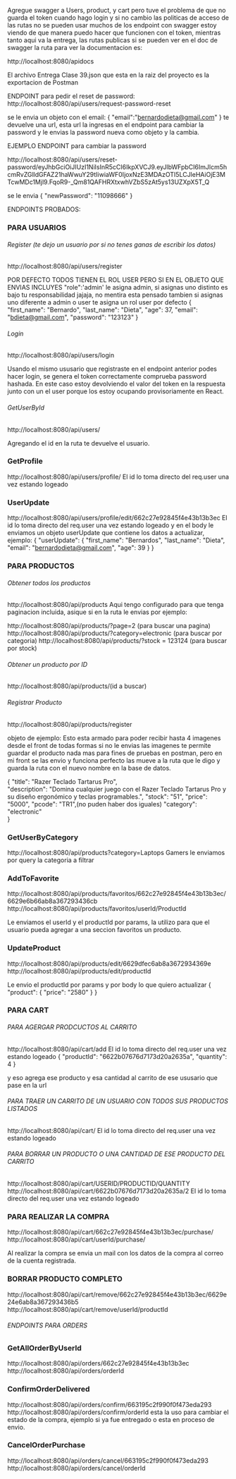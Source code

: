 Agregue swagger a Users, product, y cart pero tuve el problema de que no guarda el token cuando hago login y si no cambio las politicas de acceso de las rutas no se pueden usar muchos de los endpoint con swagger estoy viendo de que manera puedo hacer que funcionen
con el token, mientras tanto aqui va la entrega, las rutas publicas si se pueden ver en el doc de swagger la ruta para ver la documentacion es:

http://localhost:8080/apidocs




El archivo Entrega Clase 39.json que esta en la raiz del proyecto es la exportacion de Postman


ENDPOINT para pedir el reset de password:
http://localhost:8080/api/users/request-password-reset

se le envia un objeto con el email:
{
    "email":"bernardodieta@gmail.com"
}
te devuelve una url, esta url la ingresas en el endpoint para cambiar la password y le envias la password nueva como objeto y la cambia.


EJEMPLO ENDPOINT para cambiar la password

http://localhost:8080/api/users/reset-password/eyJhbGciOiJIUzI1NiIsInR5cCI6IkpXVCJ9.eyJlbWFpbCI6ImJlcm5hcmRvZGlldGFAZ21haWwuY29tIiwiaWF0IjoxNzE3MDAzOTI5LCJleHAiOjE3MTcwMDc1Mjl9.FqoR9-_Qm81QAFHRXtxwhVZbS5zAt5ys13UZXpX5T_Q

se le envia 
{
    "newPassword": "11098666"
}



ENDPOINTS PROBADOS:
### PARA USUARIOS
###### Register (te dejo un usuario por si no tenes ganas de escribir los datos)

http://localhost:8080/api/users/register

POR DEFECTO TODOS TIENEN EL ROL USER PERO SI EN EL OBJETO QUE ENVIAS INCLUYES "role":'admin' le asigna admin, si asignas uno distinto es bajo tu responsabilidad jajaja, no mentira esta pensado tambien si asignas uno diferente a admin o user te asigna un rol user por defecto
{
    "first_name": "Bernardo",
    "last_name": "Dieta",
    "age": 37,
    "email": "bdieta@gmail.com",
    "password": "123123"
}

###### Login
http://localhost:8080/api/users/login

Usando el mismo ususario que registraste en el endpoint anterior podes hacer login, se genera el token correctamente comprueba password hashada.
En este caso estoy devolviendo el valor del token en la respuesta junto con un el user porque los estoy ocupando provisoriamente en React.

###### GetUserById 
http://localhost:8080/api/users/

Agregando el id en la ruta te devuelve el usuario.

### GetProfile
http://localhost:8080/api/users/profile/
El id lo toma directo del req.user una vez estando logeado

### UserUpdate
http://localhost:8080/api/users/profile/edit/662c27e92845f4e43b13b3ec
El id lo toma directo del req.user una vez estando logeado y en el body le enviamos un objeto userUpdate que contiene los datos a actualizar, ejemplo:
{
    "userUpdate": {
        "first_name": "Bernardos",
        "last_name": "Dieta",        
        "email": "bernardodieta@gmail.com",
        "age": 39
    }
}

### PARA PRODUCTOS

###### Obtener todos los productos
http://localhost:8080/api/products
Aqui tengo configurado para que tenga paginacion incluida, asique si en la ruta le envias por ejemplo:

http://localhost:8080/api/products/?page=2 (para buscar una pagina)
http://localhost:8080/api/products/?category=electronic (para buscar por categoria)
http://localhost:8080/api/products/?stock = 123124  (para buscar por stock)


###### Obtener un producto por ID

http://localhost:8080/api/products/(id a buscar)


###### Registrar Producto

http://localhost:8080/api/products/register

objeto de ejemplo:
Esto esta armado para poder recibir hasta 4 imagenes desde el front de todas formas si no le envias las imagenes te permite guardar el producto
nada mas para fines de pruebas en postman, pero en mi front se las envio y funciona perfecto las mueve a la ruta que le digo y guarda la ruta 
con el nuevo nombre en la base de datos.

{
    "title": "Razer Teclado Tartarus Pro",    
    "description": "Domina cualquier juego con el Razer Teclado Tartarus Pro y su diseño ergonómico y teclas programables.",
    "stock": "51",
    "price": "5000", 
    "pcode": "TR1",(no puden haber dos iguales)
    "category": "electronic"    
}

### GetUserByCategory
http://localhost:8080/api/products?category=Laptops Gamers
le enviamos por query la categoria a filtrar

### AddToFavorite
http://localhost:8080/api/products/favoritos/662c27e92845f4e43b13b3ec/6629e6b66ab8a367293436cb
http://localhost:8080/api/products/favoritos/userId/ProductId

Le enviamos el userId y el productId por params, la utilizo para que el usuario pueda agregar a una seccion favoritos un producto.

### UpdateProduct
http://localhost:8080/api/products/edit/6629dfec6ab8a3672934369e
http://localhost:8080/api/products/edit/productId

Le envio el productId por params y por body lo que quiero actualizar
{
    "product": {
        "price": "2580"
    }
}



### PARA CART

###### PARA AGERGAR PRODCUCTOS AL CARRITO



http://localhost:8080/api/cart/add
El id lo toma directo del req.user una vez estando logeado
{
    "productId": "6622b07676d7173d20a2635a",
    "quantity": 4
}

y eso agrega ese producto y esa cantidad al carrito de ese ususario que pase en la url

###### PARA TRAER UN CARRITO DE UN USUARIO CON TODOS SUS PRODUCTOS LISTADOS

http://localhost:8080/api/cart/
El id lo toma directo del req.user una vez estando logeado

###### PARA BORRAR UN PRODUCTO O UNA CANTIDAD DE ESE PRODUCTO DEL CARRITO

http://localhost:8080/api/cart/USERID/PRODUCTID/QUANTITY
http://localhost:8080/api/cart/6622b07676d7173d20a2635a/2
El id lo toma directo del req.user una vez estando logeado

### PARA REALIZAR LA COMPRA

http://localhost:8080/api/cart/662c27e92845f4e43b13b3ec/purchase/
http://localhost:8080/api/cart/userId/purchase/

Al realizar la compra se envia un mail con los datos de la compra al correo de la cuenta registrada.

### BORRAR PRODUCTO COMPLETO
http://localhost:8080/api/cart/remove/662c27e92845f4e43b13b3ec/6629e24e6ab8a367293436b5
http://localhost:8080/api/cart/remove/userId/productId




###### ENDPOINTS PARA ORDERS

### GetAllOrderByUserId
http://localhost:8080/api/orders/662c27e92845f4e43b13b3ec
http://localhost:8080/api/orders/orderId

### ConfirmOrderDelivered
http://localhost:8080/api/orders/confirm/663195c2f990f0f473eda293
http://localhost:8080/api/orders/confirm/orderId
esta la uso para cambiar el estado de la compra, ejemplo si ya fue entregado o esta en proceso de envio.


### CancelOrderPurchase
http://localhost:8080/api/orders/cancel/663195c2f990f0f473eda293
http://localhost:8080/api/orders/cancel/orderId